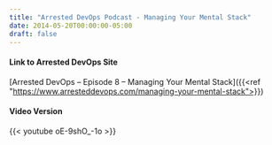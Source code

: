 ```yaml
---
title: "Arrested DevOps Podcast - Managing Your Mental Stack"
date: 2014-05-20T00:00:00-05:00
draft: false
---
```


#### Link to Arrested DevOps Site ####
[Arrested DevOps – Episode 8 – Managing Your Mental Stack]({{<ref "https://www.arresteddevops.com/managing-your-mental-stack">}})

#### Video Version ####
{{< youtube oE-9shO_-1o >}}
